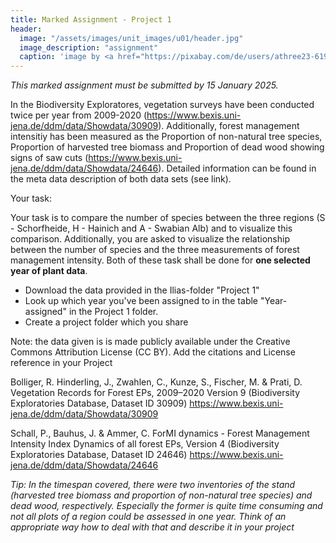 ```yaml
---
title: Marked Assignment - Project 1
header:
  image: "/assets/images/unit_images/u01/header.jpg"
  image_description: "assignment"
  caption: 'image by <a href="https://pixabay.com/de/users/athree23-6195572/?utm_source=link-attribution&utm_medium=referral&utm_campaign=image&utm_content=4855963">Adrian</a> on <a href="https://pixabay.com/de//?utm_source=link-attribution&utm_medium=referral&utm_campaign=image&utm_content=4855963">Pixabay</a>'
---
```


*This marked assignment must be submitted by 15 January 2025.*

In the Biodiversity Exploratores, vegetation surveys have been conducted twice per year from 2009-2020 (https://www.bexis.uni-jena.de/ddm/data/Showdata/30909). Additionally, forest management intensitiy has been measured as the Proportion of non-natural tree species, Proportion of harvested tree biomass and Proportion of dead wood showing signs of saw cuts (https://www.bexis.uni-jena.de/ddm/data/Showdata/24646). Detailed information can be found in the meta data description of both data sets (see link).

Your task:

Your task is to compare the number of species between the three regions (S - Schorfheide, H - Hainich and A - Swabian Alb) and to visualize this comparison. Additionally, you are asked to visualize the relationship between the number of species and the three measurements of forest management intensity. Both of these task shall be done for **one selected year of plant data**.

- Download the data provided in the Ilias-folder "Project 1"
- Look up which year you've been assigned to in the table "Year-assigned" in the Project 1 folder. 
- Create a project folder which you share

Note: the data given is is made publicly available under the Creative Commons Attribution License (CC BY). Add the citations and License reference in your Project

Bolliger, R. Hinderling, J., Zwahlen, C., Kunze, S., Fischer, M. & Prati, D. Vegetation Records for Forest EPs, 2009–2020 Version 9 (Biodiversity Exploratories Database, Dataset ID 30909) https://www.bexis.uni-jena.de/ddm/data/Showdata/30909  

Schall, P., Bauhus, J. & Ammer, C.  ForMI dynamics - Forest Management Intensity Index Dynamics of all forest EPs, Version 4 (Biodiversity Exploratories Database, Dataset ID 24646) https://www.bexis.uni-jena.de/ddm/data/Showdata/24646

*Tip: In the timespan covered, there were two inventories of the stand (harvested tree biomass and proportion of non-natural tree species) and dead wood, respectively. Especially the former is quite time consuming and not all plots of a region could be assessed in one year. Think of an appropriate way how to deal with that and describe it in your project*